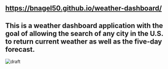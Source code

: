 ## https://bnagel50.github.io/weather-dashboard/

## This is a weather dashboard application with the goal of allowing the search of any city in the U.S. to return current weather as well as the five-day forecast.

![draft](https://user-images.githubusercontent.com/103770530/168721250-596c9d48-d96a-4ed6-a621-b547fe47c455.png)
